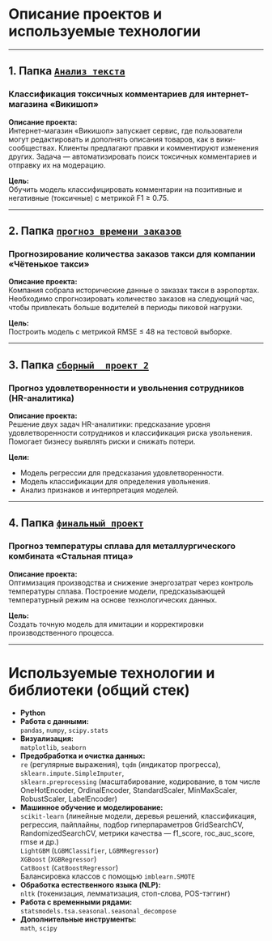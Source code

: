 # Описание проектов и используемые технологии

---

## 1. Папка [`Анализ_текста`](https://github.com/AtaevEN/Praktikum_projects/tree/main/%D0%90%D0%BD%D0%B0%D0%BB%D0%B8%D0%B7_%D1%82%D0%B5%D0%BA%D1%81%D1%82%D0%B0)
### Классификация токсичных комментариев для интернет-магазина «Викишоп»

**Описание проекта:**  
Интернет-магазин «Викишоп» запускает сервис, где пользователи могут редактировать и дополнять описания товаров, как в вики-сообществах. Клиенты предлагают правки и комментируют изменения других. Задача — автоматизировать поиск токсичных комментариев и отправку их на модерацию.

**Цель:**  
Обучить модель классифицировать комментарии на позитивные и негативные (токсичные) с метрикой F1 ≥ 0.75.

---

## 2. Папка [`прогноз_времени_заказов`](https://github.com/AtaevEN/Praktikum_projects/tree/main/%D0%BF%D1%80%D0%BE%D0%B3%D0%BD%D0%BE%D0%B7_%D0%B2%D1%80%D0%B5%D0%BC%D0%B5%D0%BD%D0%B8_%D0%B7%D0%B0%D0%BA%D0%B0%D0%B7%D0%BE%D0%B2)  
### Прогнозирование количества заказов такси для компании «Чётенькое такси»

**Описание проекта:**  
Компания собрала исторические данные о заказах такси в аэропортах. Необходимо спрогнозировать количество заказов на следующий час, чтобы привлекать больше водителей в периоды пиковой нагрузки.

**Цель:**  
Построить модель с метрикой RMSE ≤ 48 на тестовой выборке.

---

## 3. Папка [`сборный _проект_2`](https://github.com/AtaevEN/Praktikum_projects/tree/main/%D1%81%D0%B1%D0%BE%D1%80%D0%BD%D1%8B%D0%B9%20_%D0%BF%D1%80%D0%BE%D0%B5%D0%BA%D1%82_2)  
### Прогноз удовлетворенности и увольнения сотрудников (HR-аналитика)

**Описание проекта:**  
Решение двух задач HR-аналитики: предсказание уровня удовлетворенности сотрудников и классификация риска увольнения. Помогает бизнесу выявлять риски и снижать потери.

**Цели:**  
- Модель регрессии для предсказания удовлетворенности.  
- Модель классификации для определения увольнения.  
- Анализ признаков и интерпретация моделей.

---

## 4. Папка [`финальный_проект`](https://github.com/AtaevEN/Praktikum_projects/tree/main/%D1%84%D0%B8%D0%BD%D0%B0%D0%BB%D1%8C%D0%BD%D1%8B%D0%B9_%D0%BF%D1%80%D0%BE%D0%B5%D0%BA%D1%82)  
### Прогноз температуры сплава для металлургического комбината «Стальная птица»

**Описание проекта:**  
Оптимизация производства и снижение энергозатрат через контроль температуры сплава. Построение модели, предсказывающей температурный режим на основе технологических данных.

**Цель:**  
Создать точную модель для имитации и корректировки производственного процесса.

---

# Используемые технологии и библиотеки (общий стек)

- **Python**  
- **Работа с данными:**  
  `pandas`, `numpy`, `scipy.stats`  
- **Визуализация:**  
  `matplotlib`, `seaborn`  
- **Предобработка и очистка данных:**  
  `re` (регулярные выражения), `tqdm` (индикатор прогресса),  
  `sklearn.impute.SimpleImputer`,  
  `sklearn.preprocessing` (масштабирование, кодирование, в том числе OneHotEncoder, OrdinalEncoder, StandardScaler, MinMaxScaler, RobustScaler, LabelEncoder)  
- **Машинное обучение и моделирование:**  
  `scikit-learn` (линейные модели, деревья решений, классификация, регрессия, пайплайны, подбор гиперпараметров GridSearchCV, RandomizedSearchCV, метрики качества — f1_score, roc_auc_score, rmse и др.)  
  `LightGBM` (`LGBMClassifier`, `LGBMRegressor`)  
  `XGBoost` (`XGBRegressor`)  
  `CatBoost` (`CatBoostRegressor`)  
  Балансировка классов с помощью `imblearn.SMOTE`  
- **Обработка естественного языка (NLP):**  
  `nltk` (токенизация, лемматизация, стоп-слова, POS-тэггинг)  
- **Работа с временными рядами:**  
  `statsmodels.tsa.seasonal.seasonal_decompose`  
- **Дополнительные инструменты:**  
  `math`, `scipy`  

